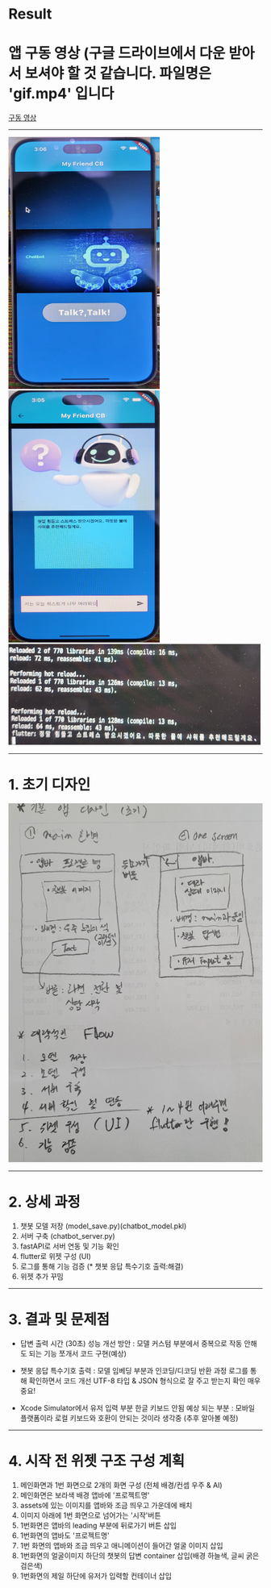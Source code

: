 
# Result 

# 앱 구동 영상 (구글 드라이브에서 다운 받아서 보셔야 할 것 같습니다. 파일명은 'gif.mp4' 입니다
[구동 영상]([https://drive.google.com/drive/folders/1HDsTVp9dn-jcuScVTrwRp9eEw_hl3TrC?usp=drive_link])

---

<img src="./images/main_image.jpeg" width="300" height="500"/>
<img src="./images/one_screen.jpeg" width="300" height="500"/>
<img src="./images/console.jpeg" width="500" height="200"/>

---

# 1. 초기 디자인
![](./images/design.jpeg)

---

# 2. 상세 과정
1. 챗봇 모델 저장 (model_save.py)(chatbot_model.pkl)
2. 서버 구축 (chatbot_server.py)
3. fastAPI로 서버 연동 및 기능 확인
4. flutter로 위젯 구성 (UI)
5. 로그를 통해 기능 검증 (* 챗봇 응답 특수기호 출력:해결)
6. 위젯 추가 꾸밈

---

# 3. 결과 및 문제점

* 답변 출력 시간 (30초) 
성능 개선 방안 : 모델 커스텀 부분에서 중복으로 작동 안해도 되는 기능 쪼개서 코드 구현(예상)

* 챗봇 응답 특수기호 출력 : 모델 임베딩 부분과 인코딩/디코딩 반환 과정 로그를 통해 확인하면서 코드 개선
UTF-8 타입 & JSON 형식으로 잘 주고 받는지 확인 매우 중요!

* Xcode Simulator에서 유저 입력 부분 한글 키보드 안됨
예상 되는 부분 : 모바일 플랫폼이라 로컬 키보드와 호환이 안되는 것이라 생각중 (추후 알아볼 예정)

---

# 4. 시작 전 위젯 구조 구성 계획
1. 메인화면과 1번 화면으로 2개의 화면 구성 (전체 배경/컨셉 우주 & AI)
2. 메인화면은 보라색 배경 앱바에 '프로젝트명'
3. assets에 있는 이미지를 앱바와 조금 띄우고 가운데에 배치
4. 이미지 아래에 1번 화면으로 넘어가는 '시작'버튼
5. 1번화면은 앱바의 leading 부분에 뒤로가기 버튼 삽입
6. 1번화면의 앱바도 '프로젝트명'
7. 1번 화면의 앱바와 조금 띄우고 애니메이션이 들어간 얼굴 이미지 삽입
8. 1번화면의 얼굴이미지 하단의 챗봇의 답변 container 삽입(배경 하늘색, 글씨 굵은 검은색)
9. 1번화면의 제일 하단에 유저가 입력할 컨테이너 삽입

